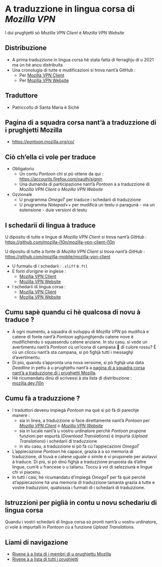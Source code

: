 # A traduzzione in lingua corsa di _Mozilla VPN_

I dui prughjetti sò _Mozilla VPN Client_ è _Mozilla VPN Website_

## Distribuzione

- A prima traduzzione in lingua corsa hè stata fatta di ferraghju di u 2021 ma ùn hè ancu distribuita
- Una cronolugia di tutte e mudificazioni si trova nant’à GitHub :
  - Per [Mozilla VPN Client](https://github.com/mozilla-l10n/mozilla-vpn-client-l10n/commits/main/co/mozillavpn.xliff)
  - Per [Mozilla VPN Website](https://github.com/mozilla-l10n/mozilla-vpn-website-l10n/commits/main/co/vpn.ftl)

## Traduttore
- Patriccollu di Santa Maria è Sichè

## Pagina di a squadra corsa nant’à a traduzzione di i prughjetti Mozilla
- https://pontoon.mozilla.org/co/

## Ciò ch’ella ci vole per traduce

- Obligatoriu
  - Un contu _Pontoon_ chì si pò ottene da quì : https://accounts.firefox.com/oauth/signin
  - Una dumanda di participazione nant’à _Pontoon_ à a traduzzione di _Mozilla VPN Client_ o _Mozilla VPN Website_
- Ozzionale
  - U prugramma _OmegaT_ per traduce i schedarii di traduzzione
  - U prugramma _Notepad++_ per mudificà un testu o paragunà - via un estensione - duie versioni di testu

## I schedarii di lingua à traduce

U dipositu di tutte e lingue di _Mozilla VPN Client_ si trova nant’à _GitHub_ :  
   https://github.com/mozilla-l10n/mozilla-vpn-client-l10n

U dipositu di tutte a fonte di _Mozilla VPN Client_ si trova nant’à _GitHub_ :  
   https://github.com/mozilla-mobile/mozilla-vpn-client

- U furmatu di i schedarii : `.xliff` è`.ftl` 
- E fonti d’origine in inglese :
  - [Mozilla VPN Client](https://github.com/mozilla-l10n/mozilla-vpn-client-l10n/blob/main/en/mozillavpn.xliff)
  - [Mozilla VPN Website](https://github.com/mozilla-l10n/mozilla-vpn-website-l10n/blob/main/en-US/vpn.ftl)
- I schedarii di lingua corsa :
  - [Mozilla VPN Client](https://github.com/mozilla-l10n/mozilla-vpn-client-l10n/blob/main/co/mozillavpn.xliff)
  - [Mozilla VPN Website](https://github.com/mozilla-l10n/mozilla-vpn-website-l10n/blob/main/co/vpn.ftl)

## Cumu sapè quandu ci hè qualcosa di novu à traduce ?

- À ogni mumentu, a squadra di sviluppu di _Mozilla VPN_ pò mudificà e catene di fonte nant’à _Pontoon_ aghjunghjendu catene nove è mudifichendu o squassendu catene anziane. In stu casu, si vede un avertimentu nant’à _Pontoon_ cù un’icona di campana 🔔 di culore rossu? È cù un cliccu nant’à sta campana, si pò fighjà tutti i messaghji d’avertimentu.
- Di più, quandu s’appronta una nova versione, si pò fighjà una data _Deadline_ in pettu à u prughjettu nant’à a [pagina di a squadra corsa nant’à a traduzzione di i prughjetti Mozilla](https://pontoon.mozilla.org/co/).
- Hè ricumandatu dinù di scrivessi à sta lista di distribuzione : [mozilla.dev.l10n](https://groups.google.com/forum/#!forum/mozilla.dev.l10n)

## Cumu fà a traduzzione ?

- I traduttori devenu impiegà _Pontoon_ ma què si pò fà di parechje manere :
  - sia in linea, a traduzzione si face direttamente nant’à _Pontoon_ per [_Mozilla VPN Client_](https://pontoon.mozilla.org/co/mozilla-vpn-client/mozillavpn.xliff/) o [_Mozilla VPN Website_](https://pontoon.mozilla.org/co/mozilla-vpn-website/vpn.ftl/)
  - sia in lucale nant’à u vostru urdinatore perchè _Pontoon_ prupone funzioni per espurtà (_Download Translations_) è impurtà (_Upload Translations_) i schedarii di traduzzione
  - in stu casu, a traduzzione si pò fà cù l’appiecazioni _OmegaT_
- L’appiecazione _Pontoon_ hè capace, grazia à a so memoria di traduzzione, di truvà e catene uguale o simile è vi pruponele per aiutavvi à traduce. Di più, si pò dinù fighjà a traduzzione pruposta da d’altre lingue, cum’è u francese o u talianu. Toccu à voi di selezziunà e lingue chì vi piacenu.
- In tutti i casi, hè ricumandatu d’impiegà _OmegaT_ per fà què perchè st’appiecazione hà una memoria di traduzzione tamanta grazia à tutte e vostre traduzzioni, qualsissia i furmati di i schedarii di traduzzione.

## Istruzzioni per piglià in contu u novu schedariu di lingua corsa
Quandu i vostri schedarii di lingua corsa sò pronti nant’à u vostru urdinatore, ci vole à impurtalli in _Pontoon_ cù a funzione _Upload Translations_.

## Liami di navigazione
- [Rivene à a lista di i membri di u prughjettu Mozilla](https://github.com/Patriccollu/Lingua_Corsa-Infurmatica/tree/master/Prughjetti/Mozilla) 
- [Rivene à a lista di tutti i prughjetti](https://github.com/Patriccollu/Lingua_Corsa-Infurmatica/tree/master/Prughjetti)
